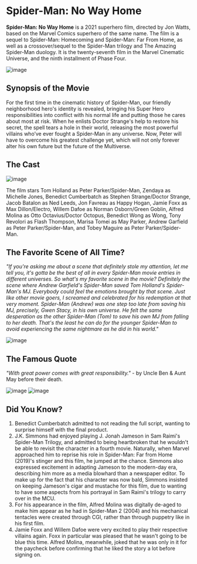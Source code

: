 # Spider-Man: No Way Home
**Spider-Man: No Way Home** is a 2021 superhero film, directed by Jon Watts, based on the Marvel Comics superhero of the same name. The film is a sequel to Spider-Man: Homecoming and Spider-Man: Far From Home, as well as a crossover/sequel to the Spider-Man trilogy and The Amazing Spider-Man duology. It is the twenty-seventh film in the Marvel Cinematic Universe, and the ninth installment of Phase Four. 

![image](https://github.com/user-attachments/assets/fe03a7a2-3d63-400f-a2b3-c84c8f2b5d0b)

## Synopsis of the Movie
For the first time in the cinematic history of Spider-Man, our friendly neighborhood hero's identity is revealed, bringing his Super Hero responsibilities into conflict with his normal life and putting those he cares about most at risk. When he enlists Doctor Strange's help to restore his secret, the spell tears a hole in their world, releasing the most powerful villains who’ve ever fought a Spider-Man in any universe. Now, Peter will have to overcome his greatest challenge yet, which will not only forever alter his own future but the future of the Multiverse.

## The Cast
![image](https://github.com/user-attachments/assets/2217ff20-5a28-4cb5-bed1-be4568342272)

The film stars Tom Holland as Peter Parker/Spider-Man, Zendaya as Michelle Jones, Benedict Cumberbatch as Stephen Strange/Doctor Strange, Jacob Batalon as Ned Leeds, Jon Favreau as Happy Hogan, Jamie Foxx as Max Dillon/Electro, Willem Dafoe as Norman Osborn/Green Goblin, Alfred Molina as Otto Octavius/Doctor Octopus, Benedict Wong as Wong, Tony Revolori as Flash Thompson, Marisa Tomei as May Parker, Andrew Garfield as Peter Parker/Spider-Man, and Tobey Maguire as Peter Parker/Spider-Man.


## The Favorite Scene of All Time?
_"If you're asking me about a scene that definitely stole my attention, let me tell you, it's gotta be the best of all in every Spider-Man movie entries in different universes. So what's my favorite scene in the movie? Definitely the scene where Andrew Garfield's Spider-Man saved Tom Holland's Spider-Man's MJ. Everybody could feel the emotions brought by that scene. Just like other movie goers, I screamed and celebrated for his redemption at that very moment. Spider-Man (Andrew) was one step too late from saving his MJ, precisely, Gwen Stacy, in his own universe. He felt the same desperation as the other Spider-Man (Tom) to save his own MJ from falling to her death. That's the least he can do for the younger Spider-Man to avoid experiencing the same nightmare as he did in his world."_

![image](https://github.com/user-attachments/assets/9f4d4670-d50c-48ba-91f4-897c94c9036c)

## The Famous Quote
_"With great power comes with great responsibility."_ - by Uncle Ben & Aunt May before their death.

![image](https://github.com/user-attachments/assets/db04d7d4-6cbe-4f9f-85b4-ff1b4a430d4e)
![image](https://github.com/user-attachments/assets/71843f99-67b0-4234-8541-c4ada3b3e7f9)


## Did You Know?
1. Benedict Cumberbatch admitted to not reading the full script, wanting to surprise himself with the final product.
2. J.K. Simmons had enjoyed playing J. Jonah Jameson in Sam Raimi's Spider-Man Trilogy, and admitted to being heartbroken that he wouldn't be able to revisit the character in a fourth movie. Naturally, when Marvel approached him to reprise his role in Spider-Man: Far from Home (2019)'s stinger and this film, he jumped at the chance. Simmons also expressed excitement in adapting Jameson to the modern-day era, describing him more as a media blowhard than a newspaper editor. To make up for the fact that his character was now bald, Simmons insisted on keeping Jameson's cigar and mustache for this film, due to wanting to have some aspects from his portrayal in Sam Raimi's trilogy to carry over in the MCU.
3. For his appearance in the film, Alfred Molina was digitally de-aged to make him appear as he had in Spider-Man 2 (2004) and his mechanical tentacles were created through CGI, rather than through puppetry like in his first film.
4. Jamie Foxx and Willem Dafoe were very excited to play their respective villains again. Foxx in particular was pleased that he wasn't going to be blue this time. Alfred Molina, meanwhile, joked that he was only in it for the paycheck before confirming that he liked the story a lot before signing on.
